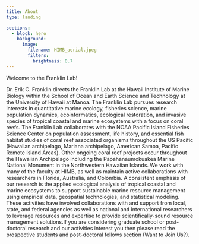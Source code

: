 ```yaml
---
title: About
type: landing

sections:
  - block: hero
    background:
      image:
        filename: HIMB_aerial.jpeg
        filters:
          brightness: 0.7
---
```


Welcome to the Franklin Lab!

Dr. Erik C. Franklin directs the Franklin Lab at the Hawaii Institute of Marine Biology within the School of Ocean and Earth Science and Technology at the University of Hawaii at Manoa. The Franklin Lab pursues research interests in quantitative marine ecology, fisheries science, marine population dynamics, ecoinformatics, ecological restoration, and invasive species of tropical coastal and marine ecosystems with a focus on coral reefs. The Franklin Lab collaborates with the NOAA Pacific Island Fisheries Science Center on population assessment, life history, and essential fish habitat studies of coral reef associated organisms throughout the US Pacific (Hawaiian archipelago, Mariana archipelago, American Samoa, Pacific Remote Island Areas). Other ongoing coral reef projects occur throughout the Hawaiian Archipelago including the Papahanaumokuakea Marine National Monument in the Northwestern Hawaiian Islands. We work with many of the faculty at HIMB, as well as maintain active collaborations with researchers in Florida, Australia, and Colombia. A consistent emphasis of our research is the
applied ecological analysis of tropical coastal and marine ecosystems to support sustainable
marine resource management using empirical data, geospatial technologies, and statistical
modeling. These activities have involved collaborations with and support from local, state, and federal agencies as well as national and international researchers to leverage resources and expertise to provide scientifically-sound resource management solutions.If you are considering graduate school or post-doctoral research and our activities interest you then please read the
prospective students and post-doctoral fellows section (Want to Join Us?).
